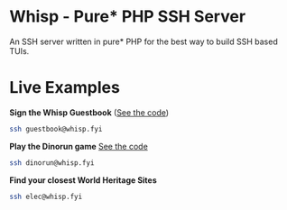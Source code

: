 # Whisp - Pure* PHP SSH Server

An SSH server written in pure* PHP for the best way to build SSH based TUIs.


# Live Examples
**Sign the Whisp Guestbook**
([See the code](https://github.com/WhispPHP/whisp/blob/main/examples/guestbook.php))
```bash
ssh guestbook@whisp.fyi
```

**Play the Dinorun game**
[See the code](https://github.com/WhispPHP/whisp/blob/main/examples/dinorun.php)
```bash
ssh dinorun@whisp.fyi
```

**Find your closest World Heritage Sites**
```bash
ssh elec@whisp.fyi
```
